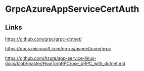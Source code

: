 # GrpcAzureAppServiceCertAuth

## Links

https://github.com/grpc/grpc-dotnet/

https://docs.microsoft.com/en-us/aspnet/core/grpc

https://github.com/Azure/app-service-linux-docs/blob/master/HowTo/gRPC/use_gRPC_with_dotnet.md